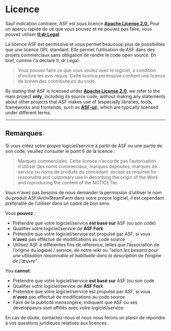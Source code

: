 # Licence

Sauf indication contraire, ASF est sous licence **[Apache License 2.0.](https://raw.githubusercontent.com/JustArchiNET/ArchiSteamFarm/main/LICENSE-2.0.txt)** Pour un aperçu rapide de ce que vous pouvez et ne pouvez pas faire, vous pouvez utiliser **[tl;dr Legal](https://tldrlegal.com/license/apache-license-2.0-(apache-2.0))**.

La licence ASF est permissive et vous permet beaucoup plus de possibilités que une licence GPL standard. Elle permet l’utilisation de ASF dans des projets commerciaux sans obligation de rendre le code open source. En bref, comme l'a déclaré tl; dr Legal:

> Vous pouvez faire ce que vous voulez avec le logiciel, à condition d'inclure les avis requis.  Cette licence permissive contient une licence de brevet des contributeurs du code.

By stating that ASF is licensed under **[Apache License 2.0](https://raw.githubusercontent.com/JustArchiNET/ArchiSteamFarm/main/LICENSE-2.0.txt)**, we refer to the main project **only**, including its source code, without making any statements about other projects that ASF makes use of (especially libraries, tools, frameworks and frontends, such as **[ASF-ui](https://github.com/JustArchiNET/ASF-ui)**), which are typically licensed under different terms.

-----

## Remarques

Si vous créez votre propre logiciel/service à partir de ASF ou une partie de son code, veuillez consulter le point 6 de la licence :

> Marques commerciales. Cette licence n’accorde pas l’autorisation d’utiliser des noms commerciaux, marques déposées, marques de service ou noms de produits du concédant. except as required for reasonable and customary use in describing the origin of the Work and reproducing the content of the NOTICE file.

Vous n'avez pas besoins  de nous demander la permission d’utiliser le nom du produit ASF/ArchiSteamFarm dans votre propre logiciel, il est cependant préférable de l’utiliser dans un cadre de bon sens.

Vous **pouvez** :
- Prétendre que votre logiciel/service **est basé sur** ASF (ou son code)
- Qualifier votre logiciel/service de **ASF Fork**
- Prétendre que votre logiciel/service est propulsé par ASF, si vous **n'avez** pas effectué de modifications au code source
- Utilisez ASF à différentes fins de référence, telles que l’association de l’origine du logiciel / service, de notre wiki ou *"selon les besoins pour une utilisation raisonnable et habituelle dans la description de l’origine de l’œuvre"*

You **cannot**:
- Prétendre que votre logiciel/service **est basé sur** ASF (ou son code
- Qualifier votre logiciel/service de **ASF Fork**
- Prétendre que votre logiciel/service est propulsé par ASF, si vous **n'avez** pas effectué de modifications au code source
- Faire de la publicité mensongère, indiquant que ASF ou ses développeurs sont affiliés avec votre logiciel/service

En cas de doute, contactez-nous et nous nous ferons un plaisir de répondre à vos questions juridiques relatives aux licences.